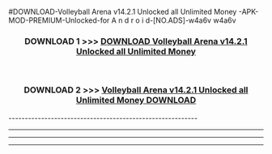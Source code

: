 #DOWNLOAD-Volleyball Arena v14.2.1 Unlocked all Unlimited Money -APK-MOD-PREMIUM-Unlocked-for A n d r o i d-[NO.ADS]-w4a6v w4a6v 



<div align="center">

<h3>DOWNLOAD 1 >>> <a href="https://getmod2.web.app/?judul=Volleyball Arena v14.2.1 Unlocked all Unlimited Money ">DOWNLOAD Volleyball Arena v14.2.1 Unlocked all Unlimited Money </a></h3><br>

<h3>DOWNLOAD 2 >>> <a href="https://getmod2.web.app/?judul=Volleyball Arena v14.2.1 Unlocked all Unlimited Money ">Volleyball Arena v14.2.1 Unlocked all Unlimited Money  DOWNLOAD </a></h3>

</div>
----------------------------------------------------------

----------------------------------------------------------

----------------------------------------------------------

----------------------------------------------------------



